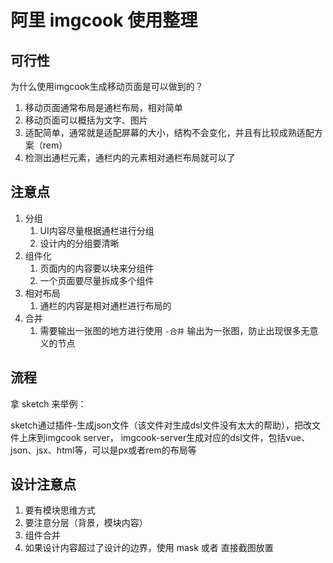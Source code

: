 # 阿里 imgcook 使用整理

## 可行性

为什么使用imgcook生成移动页面是可以做到的？

1. 移动页面通常布局是通栏布局，相对简单
2. 移动页面可以概括为文字、图片
3. 适配简单，通常就是适配屏幕的大小，结构不会变化，并且有比较成熟适配方案（rem）
4. 检测出通栏元素，通栏内的元素相对通栏布局就可以了

## 注意点

1. 分组
    1. UI内容尽量根据通栏进行分组
    2. 设计内的分组要清晰
2. 组件化
    1. 页面内的内容要以块来分组件
    2. 一个页面要尽量拆成多个组件
3. 相对布局
    1. 通栏的内容是相对通栏进行布局的
4. 合并
    1. 需要输出一张图的地方进行使用 `-合并` 输出为一张图，防止出现很多无意义的节点


## 流程

拿 sketch 来举例：

sketch通过插件-生成json文件（该文件对生成dsl文件没有太大的帮助），把改文件上床到imgcook server， imgcook-server生成对应的dsl文件，包括vue、json、jsx、html等，可以是px或者rem的布局等

## 设计注意点
1. 要有模块思维方式
2. 要注意分层（背景，模块内容）
3. 组件合并
4. 如果设计内容超过了设计的边界，使用 mask 或者 直接截图放置









